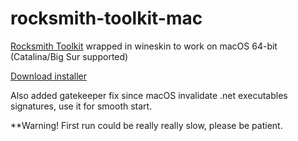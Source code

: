 # rocksmith-toolkit-mac
[Rocksmith Toolkit](https://www.rscustom.net) wrapped in wineskin to work on macOS 64-bit (Catalina/Big Sur supported)

[Download installer](https://github.com/helioxigen/rocksmith-toolkit-mac/raw/master/RocksmithTool.dmg)

Also added gatekeeper fix since macOS invalidate .net executables signatures, use it for smooth start.

**Warning! First run could be really really slow, please be patient.
